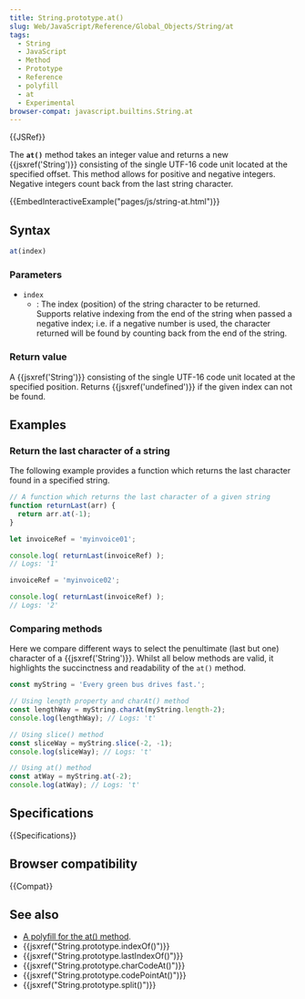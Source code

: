 ```yaml
---
title: String.prototype.at()
slug: Web/JavaScript/Reference/Global_Objects/String/at
tags:
  - String
  - JavaScript
  - Method
  - Prototype
  - Reference
  - polyfill
  - at
  - Experimental
browser-compat: javascript.builtins.String.at
---
```

{{JSRef}}

<p class="summary">
  The <strong><code>at()</code></strong> method takes an integer value and
  returns a new {{jsxref('String')}} consisting of the single UTF-16
  code unit located at the specified offset. This method allows for positive and
  negative integers. Negative integers count back from the last string
  character.
</p>

{{EmbedInteractiveExample("pages/js/string-at.html")}}

## Syntax

```js
at(index)
```

### Parameters

- `index`
  - : The index (position) of the string character to be returned. Supports
    relative indexing from the end of the string when passed a negative index;
    i.e. if a negative number is used, the character returned will be found by
    counting back from the end of the string.

### Return value

A {{jsxref('String')}} consisting of the single UTF-16 code unit located
at the specified position. Returns {{jsxref('undefined')}} if the given
index can not be found.

## Examples

### Return the last character of a string

The following example provides a function which returns the last character found
in a specified string.

```js
// A function which returns the last character of a given string
function returnLast(arr) {
  return arr.at(-1);
}

let invoiceRef = 'myinvoice01';

console.log( returnLast(invoiceRef) );
// Logs: '1'

invoiceRef = 'myinvoice02';

console.log( returnLast(invoiceRef) );
// Logs: '2'
```

### Comparing methods

Here we compare different ways to select the penultimate (last but one)
character of a {{jsxref('String')}}. Whilst all below methods are valid,
it highlights the succinctness and readability of the `at()` method.

```js
const myString = 'Every green bus drives fast.';

// Using length property and charAt() method
const lengthWay = myString.charAt(myString.length-2);
console.log(lengthWay); // Logs: 't'

// Using slice() method
const sliceWay = myString.slice(-2, -1);
console.log(sliceWay); // Logs: 't'

// Using at() method
const atWay = myString.at(-2);
console.log(atWay); // Logs: 't'
```

## Specifications

{{Specifications}}

## Browser compatibility

{{Compat}}

## See also

- [A polyfill for the at() method](https://github.com/tc39/proposal-relative-indexing-method#polyfill).
- {{jsxref("String.prototype.indexOf()")}}
- {{jsxref("String.prototype.lastIndexOf()")}}
- {{jsxref("String.prototype.charCodeAt()")}}
- {{jsxref("String.prototype.codePointAt()")}}
- {{jsxref("String.prototype.split()")}}

